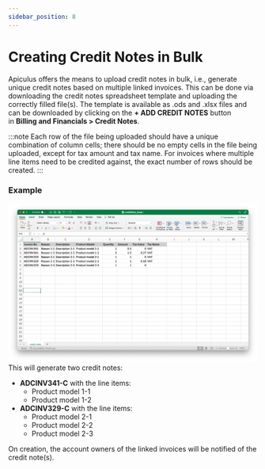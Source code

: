 ```yaml
---
sidebar_position: 8
---
```

# Creating Credit Notes in Bulk

Apiculus offers the means to upload credit notes in bulk, i.e., generate unique credit notes based on multiple linked invoices. This can be done via downloading the credit notes spreadsheet template and uploading the correctly filled file(s). The template is available as .ods and .xlsx files and can be downloaded by clicking on the **+ ADD CREDIT NOTES** button in **Billing and Financials > Credit Notes**.

:::note
Each row of the file being uploaded should have a unique combination of column cells; there should be no empty cells in the file being uploaded, except for tax amount and tax name. For invoices where multiple line items need to be credited against, the exact number of rows should be created.
:::
### Example

![Creating Credit Notes in Bulk](img/CreatingCreditNotesinBulk.png)
This will generate two credit notes:

- **ADCINV341-C** with the line items:
    - Product model 1-1
    - Product model 1-2
- **ADCINV329-C** with the line items:
    - Product model 2-1
    - Product model 2-2
    - Product model 2-3

On creation, the account owners of the linked invoices will be notified of the credit note(s).
